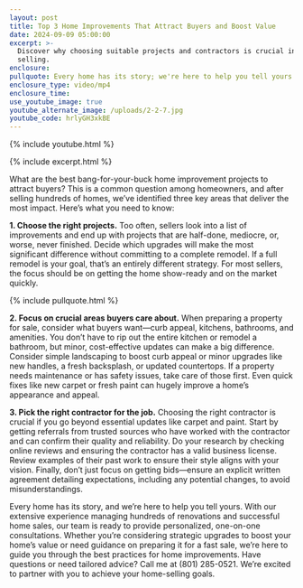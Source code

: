 ```yaml
---
layout: post
title: Top 3 Home Improvements That Attract Buyers and Boost Value
date: 2024-09-09 05:00:00
excerpt: >-
  Discover why choosing suitable projects and contractors is crucial in home
  selling.
enclosure:
pullquote: Every home has its story; we're here to help you tell yours.
enclosure_type: video/mp4
enclosure_time:
use_youtube_image: true
youtube_alternate_image: /uploads/2-2-7.jpg
youtube_code: hrlyGH3xkBE
---
```

{% include youtube.html %}

{% include excerpt.html %}

What are the best bang-for-your-buck home improvement projects to attract buyers? This is a common question among homeowners, and after selling hundreds of homes, we’ve identified three key areas that deliver the most impact. Here’s what you need to know:

**1\. Choose the right projects.** Too often, sellers look into a list of improvements and end up with projects that are half-done, mediocre, or, worse, never finished. Decide which upgrades will make the most significant difference without committing to a complete remodel. If a full remodel is your goal, that’s an entirely different strategy. For most sellers, the focus should be on getting the home show-ready and on the market quickly.

{% include pullquote.html %}

**2\. Focus on crucial areas buyers care about.** When preparing a property for sale, consider what buyers want—curb appeal, kitchens, bathrooms, and amenities. You don’t have to rip out the entire kitchen or remodel a bathroom, but minor, cost-effective updates can make a big difference. Consider simple landscaping to boost curb appeal or minor upgrades like new handles, a fresh backsplash, or updated countertops. If a property needs maintenance or has safety issues, take care of those first. Even quick fixes like new carpet or fresh paint can hugely improve a home’s appearance and appeal.

**3\. Pick the right contractor for the job.** Choosing the right contractor is crucial if you go beyond essential updates like carpet and paint. Start by getting referrals from trusted sources who have worked with the contractor and can confirm their quality and reliability. Do your research by checking online reviews and ensuring the contractor has a valid business license. Review examples of their past work to ensure their style aligns with your vision. Finally, don’t just focus on getting bids—ensure an explicit written agreement detailing expectations, including any potential changes, to avoid misunderstandings.

Every home has its story, and we’re here to help you tell yours. With our extensive experience managing hundreds of renovations and successful home sales, our team is ready to provide personalized, one-on-one consultations. Whether you’re considering strategic upgrades to boost your home’s value or need guidance on preparing it for a fast sale, we’re here to guide you through the best practices for home improvements. Have questions or need tailored advice? Call me at (801) 285-0521. We’re excited to partner with you to achieve your home-selling goals.